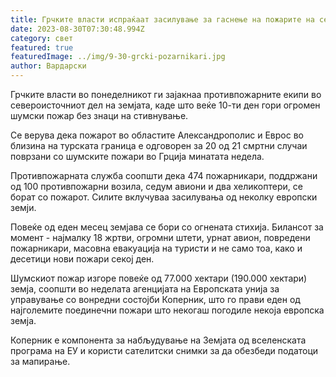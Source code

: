 ```yaml
---
title: Грчките власти испраќаат засилување за гаснење на пожарите на северот
date: 2023-08-30T07:30:48.994Z
category: свет
featured: true
featuredImage: ../img/9-30-grcki-pozarnikari.jpg
author: Вардарски
---
```

Грчките власти во понеделникот ги зајакнаа противпожарните екипи во североисточниот дел на земјата, каде што веќе 10-ти ден гори огромен шумски пожар без знаци на стивнување.

Се верува дека пожарот во областите Александрополис и Еврос во близина на турската граница е одговорен за 20 од 21 смртни случаи поврзани со шумските пожари во Грција минатата недела.

Противпожарната служба соопшти дека 474 пожарникари, поддржани од 100 противпожарни возила, седум авиони и два хеликоптери, се борат со пожарот. Силите вклучуваа засилувања од неколку европски земји.

Повеќе од еден месец земјава се бори со огнената стихија. Билансот за момент - најмалку 18 жртви, огромни штети, урнат авион, повредени пожарникари, масовна евакуација на туристи и не само тоа, како и десетици нови пожари секој ден.

Шумскиот пожар изгоре повеќе од 77.000 хектари (190.000 хектари) земја, соопшти во неделата агенцијата на Европската унија за управување со вонредни состојби Коперник, што го прави еден од најголемите поединечни пожари што некогаш погодиле некоја европска земја.

Коперник е компонента за набљудување на Земјата од вселенската програма на ЕУ и користи сателитски снимки за да обезбеди податоци за мапирање.